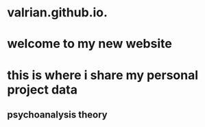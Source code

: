 # valrian.github.io.
<h1>welcome to my new website<h1>
<p1>this is where i share my personal project data </p1>
  <h2>psychoanalysis theory</h2>
  <img1 src="20241203_224025.jpg" alt="images" width="300">
  <img2 src="" alt="" width="">

